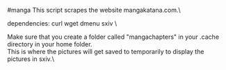 #manga
This script scrapes the website mangakatana.com.\

dependencies: curl wget dmenu sxiv \

Make sure that you create a folder called "mangachapters" in your .cache directory in your home folder.\
This is where the pictures will get saved to temporarily to display the pictures in sxiv.\


